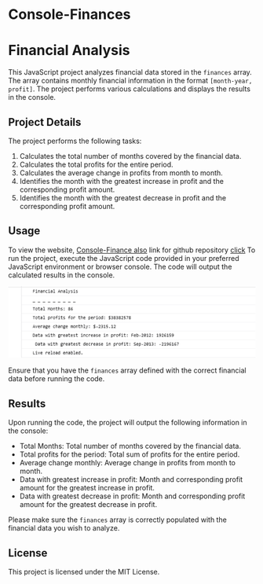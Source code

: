# Console-Finances
# Financial Analysis

This JavaScript project analyzes financial data stored in the `finances` array. The array contains monthly financial information in the format `[month-year, profit]`. The project performs various calculations and displays the results in the console.

## Project Details

The project performs the following tasks:

1. Calculates the total number of months covered by the financial data.
2. Calculates the total profits for the entire period.
3. Calculates the average change in profits from month to month.
4. Identifies the month with the greatest increase in profit and the corresponding profit amount.
5. Identifies the month with the greatest decrease in profit and the corresponding profit amount.

## Usage
To view the website, [Console-Finance also](https://heisen101.github.io/Console-Finances/) link for github repository [click](https://github.com/Heisen101/Console-Finances/blob/main/index.js)
To run the project, execute the JavaScript code provided in your preferred JavaScript environment or browser console. The code will output the calculated results in the console.

![Alt text](<Screenshot 2023-07-18 100819.png>)


Ensure that you have the `finances` array defined with the correct financial data before running the code.

## Results

Upon running the code, the project will output the following information in the console:

- Total Months: Total number of months covered by the financial data.
- Total profits for the period: Total sum of profits for the entire period.
- Average change monthly: Average change in profits from month to month.
- Data with greatest increase in profit: Month and corresponding profit amount for the greatest increase in profit.
- Data with greatest decrease in profit: Month and corresponding profit amount for the greatest decrease in profit.

Please make sure the `finances` array is correctly populated with the financial data you wish to analyze.
    


## License

This project is licensed under the MIT License.
